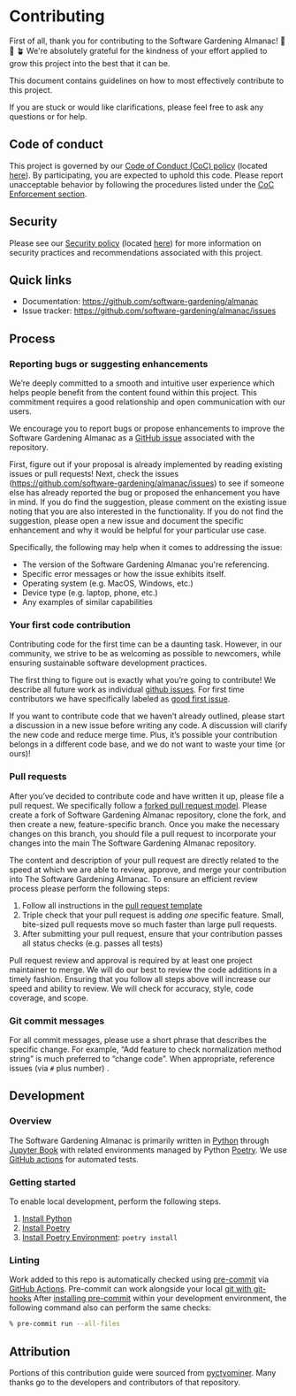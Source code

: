# Contributing

First of all, thank you for contributing to the Software Gardening Almanac! 🎉 💯 🪴
We're absolutely grateful for the kindness of your effort applied to grow this project into the best that it can be.

This document contains guidelines on how to most effectively contribute to this project.

If you are stuck or would like clarifications, please feel free to ask any questions or for help.

## Code of conduct

This project is governed by our [Code of Conduct (CoC) policy](https://github.com/software-gardening/almanac?tab=coc-ov-file) (located [here](https://github.com/software-gardening/.github/blob/main/CODE_OF_CONDUCT.md)).
By participating, you are expected to uphold this code.
Please report unacceptable behavior by following the procedures listed under the [CoC Enforcement section](https://github.com/software-gardening/almanac?tab=coc-ov-file#enforcement).

## Security

Please see our [Security policy](https://github.com/software-gardening/almanac?tab=security-ov-file) (located [here](https://github.com/software-gardening/.github/blob/main/SECURITY.md)) for more information on security practices and recommendations associated with this project.

## Quick links

- Documentation: <https://github.com/software-gardening/almanac>
- Issue tracker: <https://github.com/software-gardening/almanac/issues>

## Process

### Reporting bugs or suggesting enhancements

We’re deeply committed to a smooth and intuitive user experience which helps people benefit from the content found within this project.
This commitment requires a good relationship and open communication with our users.

We encourage you to report bugs or propose enhancements to improve the Software Gardening Almanac as a [GitHub issue](https://docs.github.com/en/issues/tracking-your-work-with-issues/creating-an-issue) associated with the repository.

First, figure out if your proposal is already implemented by reading existing issues or pull requests!
Next, check the issues (<https://github.com/software-gardening/almanac/issues>) to see if someone else has already reported the bug or proposed the enhancement you have in mind.
If you do find the suggestion, please comment on the existing issue noting that you are also interested in the functionality.
If you do not find the suggestion, please open a new issue and document the specific enhancement and why it would be helpful for your particular use case.

Specifically, the following may help when it comes to addressing the issue:

- The version of the Software Gardening Almanac you're referencing.
- Specific error messages or how the issue exhibits itself.
- Operating system (e.g. MacOS, Windows, etc.)
- Device type (e.g. laptop, phone, etc.)
- Any examples of similar capabilities

### Your first code contribution

Contributing code for the first time can be a daunting task.
However, in our community, we strive to be as welcoming as possible to newcomers, while ensuring sustainable software development practices.

The first thing to figure out is exactly what you’re going to contribute!
We describe all future work as individual [github issues](https://github.com/software-gardening/almanac/issues).
For first time contributors we have specifically labeled as [good first issue](https://github.com/software-gardening/almanac/issues?q=is%3Aissue+is%3Aopen+label%3A%22good+first+issue%22).

If you want to contribute code that we haven’t already outlined, please start a discussion in a new issue before writing any code.
A discussion will clarify the new code and reduce merge time.
Plus, it’s possible your contribution belongs in a different code base, and we do not want to waste your time (or ours)!

### Pull requests

After you’ve decided to contribute code and have written it up, please file a pull request.
We specifically follow a [forked pull request model](https://docs.github.com/en/github/collaborating-with-issues-and-pull-requests/creating-a-pull-request-from-a-fork).
Please create a fork of Software Gardening Almanac repository, clone the fork, and then create a new, feature-specific branch.
Once you make the necessary changes on this branch, you should file a pull request to incorporate your changes into the main The Software Gardening Almanac repository.

The content and description of your pull request are directly related to the speed at which we are able to review, approve, and merge your contribution into The Software Gardening Almanac.
To ensure an efficient review process please perform the following steps:

1. Follow all instructions in the [pull request template](https://github.com/software-gardening/almanac/blob/main/.github/PULL_REQUEST_TEMPLATE.md)
1. Triple check that your pull request is adding _one_ specific feature. Small, bite-sized pull requests move so much faster than large pull requests.
1. After submitting your pull request, ensure that your contribution passes all status checks (e.g. passes all tests)

Pull request review and approval is required by at least one project maintainer to merge.
We will do our best to review the code additions in a timely fashion.
Ensuring that you follow all steps above will increase our speed and ability to review.
We will check for accuracy, style, code coverage, and scope.

### Git commit messages

For all commit messages, please use a short phrase that describes the specific change.
For example, “Add feature to check normalization method string” is much preferred to “change code”.
When appropriate, reference issues (via `#` plus number) .

## Development

### Overview

The Software Gardening Almanac is primarily written in [Python](https://www.python.org/) through [Jupyter Book](https://jupyterbook.org/) with related environments managed by Python [Poetry](https://python-poetry.org/).
We use [GitHub actions](https://docs.github.com/en/actions) for automated tests.

### Getting started

To enable local development, perform the following steps.

1. [Install Python](https://www.python.org/downloads/)
1. [Install Poetry](https://python-poetry.org/docs/#installation)
1. [Install Poetry Environment](https://python-poetry.org/docs/basic-usage/#installing-dependencies): `poetry install`

### Linting

Work added to this repo is automatically checked using [pre-commit](https://pre-commit.com/) via [GitHub Actions](https://docs.github.com/en/actions).
Pre-commit can work alongside your local [git with git-hooks](https://pre-commit.com/index.html#3-install-the-git-hook-scripts)
After [installing pre-commit](https://pre-commit.com/#installation) within your development environment, the following command also can perform the same checks:

```sh
% pre-commit run --all-files
```

## Attribution

Portions of this contribution guide were sourced from [pyctyominer](https://github.com/cytomining/pycytominer/blob/master/CONTRIBUTING.md).
Many thanks go to the developers and contributors of that repository.
